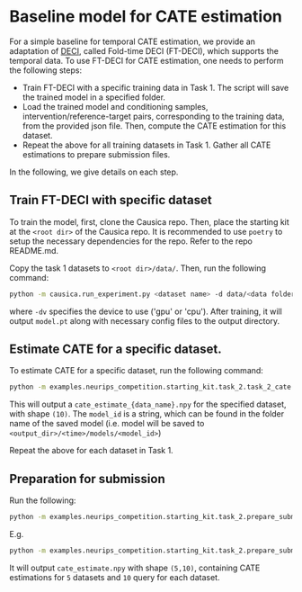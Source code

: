 # Baseline model for CATE estimation

For a simple baseline for temporal CATE estimation, we provide an adaptation of [DECI](https://arxiv.org/abs/2202.02195), called 
Fold-time DECI (FT-DECI), which supports the temporal data. To use FT-DECI for CATE estimation, one needs to perform the following steps:
- Train FT-DECI with a specific training data in Task 1. The script will save the trained model in a specified folder.
- Load the trained model and conditioning samples, intervention/reference-target pairs, corresponding to the training data,
from the provided json file. Then, compute the CATE estimation for this dataset. 
- Repeat the above for all training datasets in Task 1. Gather all CATE estimations to prepare submission files.

In the following, we give details on each step.
## Train FT-DECI with specific dataset
To train the model, first, clone the Causica repo. Then, place the starting kit at the `<root dir>` of the Causica repo.
It is recommended to use `poetry` to setup the necessary dependencies for the repo. Refer to the repo README.md. 

Copy the task 1 datasets to `<root dir>/data/`. Then, run the following command:
```bash
python -m causica.run_experiment.py <dataset name> -d data/<data folder> --model_type fold_time_deci -dc examples/neurips_competition/starting_kit/task_2/configs/dataset_config_temporal_causal_dataset.json -m examples/neurips_competition/starting_kit/task_2/configs/model_config_fold_time_deci_competition.json -o <output_dir> -dv <gpu or cpu>
```
where `-dv` specifies the device to use ('gpu' or 'cpu'). After training, it will output `model.pt` along with necessary config files to the output directory.

## Estimate CATE for a specific dataset. 
To estimate CATE for a specific dataset, run the following command:
```bash
python -m examples.neurips_competition.starting_kit.task_2.task_2_cate --model_dir <dir saving the model> --model_id <the model id> --data_dir <dir containing task_2 json file> --data_name <json file name> --output_dir <output dir> --device <gpu or cpu>
```
This will output a `cate_estimate_{data_name}.npy` for the specified dataset, with shape `(10)`.
The `model_id` is a string, which can be found in the folder name of the saved model (i.e. model will be saved to `<output_dir>/<time>/models/<model_id>`)

Repeat the above for each dataset in Task 1.

## Preparation for submission
Run the following:
```bash
python -m examples.neurips_competition.starting_kit.task_2.prepare_submission --load_files <path to cate estimate 1> <path to cate estimate 2> ... <path to cate estimate 5> --output_dir <output dir>
```
E.g. 
```bash
python -m examples.neurips_competition.starting_kit.task_2.prepare_submission --load_files output/dataset_1/cate_estimate.npy output/dataset_2/cate_estimate.npy ... output/dataset_5/cate_estimate.npy --output_dir submission/
```
It will output `cate_estimate.npy` with shape `(5,10)`, containing CATE estimations for `5` datasets and `10` query for each dataset.

